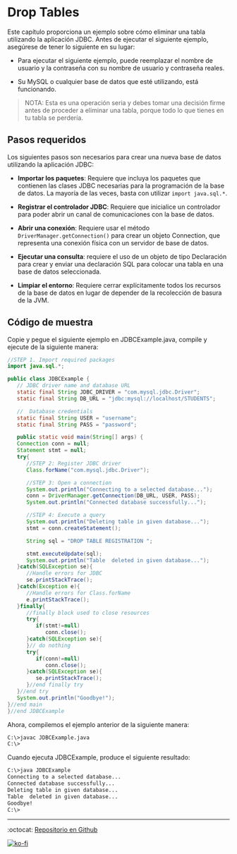 # Drop Tables

Este capítulo proporciona un ejemplo sobre cómo eliminar una tabla utilizando la aplicación JDBC. Antes de ejecutar el siguiente ejemplo, asegúrese de tener lo siguiente en su lugar:

- Para ejecutar el siguiente ejemplo, puede reemplazar el nombre de usuario y la contraseña con su nombre de usuario y contraseña reales.

- Su MySQL o cualquier base de datos que esté utilizando, está funcionando.

> NOTA: Esta es una operación seria y debes tomar una decisión firme antes de proceder a eliminar una tabla, porque todo lo que tienes en tu tabla se perdería.

## Pasos requeridos

Los siguientes pasos son necesarios para crear una nueva base de datos utilizando la aplicación JDBC:

- **Importar los paquetes**: Requiere que incluya los paquetes que contienen las clases JDBC necesarias para la programación de la base de datos. La mayoría de las veces, basta con utilizar `import java.sql.*`.

- **Registrar el controlador JDBC**: Requiere que inicialice un controlador para poder abrir un canal de comunicaciones con la base de datos.

- **Abrir una conexión**: Requiere usar el método `DriverManager.getConnection()` para crear un objeto Connection, que representa una conexión física con un servidor de base de datos.

- **Ejecutar una consulta**: requiere el uso de un objeto de tipo Declaración para crear y enviar una declaración SQL para colocar una tabla en una base de datos seleccionada.

- **Limpiar el entorno**: Requiere cerrar explícitamente todos los recursos de la base de datos en lugar de depender de la recolección de basura de la JVM.

## Código de muestra

Copie y pegue el siguiente ejemplo en JDBCExample.java, compile y ejecute de la siguiente manera:

```java
//STEP 1. Import required packages
import java.sql.*;

public class JDBCExample {
   // JDBC driver name and database URL
   static final String JDBC_DRIVER = "com.mysql.jdbc.Driver";
   static final String DB_URL = "jdbc:mysql://localhost/STUDENTS";

   //  Database credentials
   static final String USER = "username";
   static final String PASS = "password";

   public static void main(String[] args) {
   Connection conn = null;
   Statement stmt = null;
   try{
      //STEP 2: Register JDBC driver
      Class.forName("com.mysql.jdbc.Driver");

      //STEP 3: Open a connection
      System.out.println("Connecting to a selected database...");
      conn = DriverManager.getConnection(DB_URL, USER, PASS);
      System.out.println("Connected database successfully...");

      //STEP 4: Execute a query
      System.out.println("Deleting table in given database...");
      stmt = conn.createStatement();

      String sql = "DROP TABLE REGISTRATION ";

      stmt.executeUpdate(sql);
      System.out.println("Table  deleted in given database...");
   }catch(SQLException se){
      //Handle errors for JDBC
      se.printStackTrace();
   }catch(Exception e){
      //Handle errors for Class.forName
      e.printStackTrace();
   }finally{
      //finally block used to close resources
      try{
         if(stmt!=null)
            conn.close();
      }catch(SQLException se){
      }// do nothing
      try{
         if(conn!=null)
            conn.close();
      }catch(SQLException se){
         se.printStackTrace();
      }//end finally try
   }//end try
   System.out.println("Goodbye!");
}//end main
}//end JDBCExample
```

Ahora, compilemos el ejemplo anterior de la siguiente manera:

```bash
C:\>javac JDBCExample.java
C:\>
```

Cuando ejecuta JDBCExample, produce el siguiente resultado:

```bash
C:\>java JDBCExample
Connecting to a selected database...
Connected database successfully...
Deleting table in given database...
Table  deleted in given database...
Goodbye!
C:\>
```

---

:octocat: [Repositorio en Github](https://github.com/FernandoCalmet/JDBC)

[![ko-fi](https://www.ko-fi.com/img/githubbutton_sm.svg)](https://ko-fi.com/T6T41JKMI)
